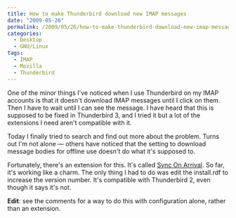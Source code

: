 ```yaml
---
title: How to make Thunderbird download new IMAP messages
date: "2009-05-26"
permalink: /2009/05/26/how-to-make-thunderbird-download-new-imap-messages/
categories:
  - Desktop
  - GNU/Linux
tags:
  - IMAP
  - Mozilla
  - Thunderbird
---
```

One of the minor things I've noticed when I use Thunderbird on my IMAP accounts is that it doesn't download IMAP messages until I click on them. Then I have to wait until I can see the message. I have heard that this is supposed to be fixed in Thunderbird 3, and I tried it but a lot of the extensions I need aren't compatible with it.

Today I finally tried to search and find out more about the problem. Turns out I'm not alone &#8212; others have noticed that the setting to download message bodies for offline use doesn't do what it's supposed to.

Fortunately, there's an extension for this. It's called [Sync On Arrival][1]. So far, it's working like a charm. The only thing I had to do was edit the install.rdf to increase the version number. It's compatible with Thunderbird 2, even though it says it's not.

**Edit**: see the comments for a way to do this with configuration alone, rather than an extension.

 [1]: https://addons.mozilla.org/en-US/thunderbird/addon/1396

